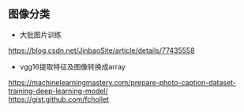 ## 图像分类

- 大批图片训练

https://blog.csdn.net/JinbaoSite/article/details/77435558</br>

- vgg16提取特征及图像转换成array

https://machinelearningmastery.com/prepare-photo-caption-dataset-training-deep-learning-model/</br>
https://gist.github.com/fchollet</br>

